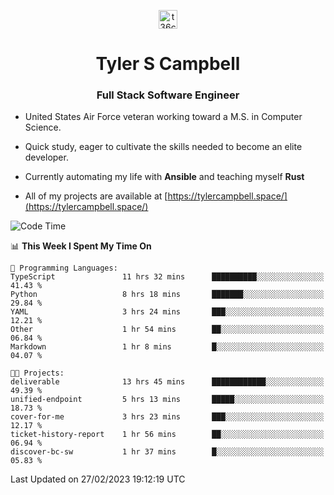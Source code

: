<p align="center">
<a href="https://www.linkedin.com/in/t36campbell" target="blank"><img align="center" src="https://ik.imagekit.io/t36campbell/Portfolio/linkedin.png.original_m8bbGgPh6.png" alt="t36campbell" height="30" width="30" /></a>
</p>
<h1 align="center">Tyler S Campbell</h1>
<h3 align="center">Full Stack Software Engineer</h3>

* United States Air Force veteran working toward a M.S. in Computer Science.

* Quick study, eager to cultivate the skills needed to become an elite developer.

* Currently automating my life with **Ansible** and teaching myself **Rust**

* All of my projects are available at [https://tylercampbell.space/](https://tylercampbell.space/)

<!--START_SECTION:waka-->
![Code Time](http://img.shields.io/badge/Code%20Time-2%2C214%20hrs%2048%20mins-blue)

📊 **This Week I Spent My Time On** 

```text
💬 Programming Languages: 
TypeScript               11 hrs 32 mins      ██████████░░░░░░░░░░░░░░░   41.43 % 
Python                   8 hrs 18 mins       ███████░░░░░░░░░░░░░░░░░░   29.84 % 
YAML                     3 hrs 24 mins       ███░░░░░░░░░░░░░░░░░░░░░░   12.21 % 
Other                    1 hr 54 mins        ██░░░░░░░░░░░░░░░░░░░░░░░   06.84 % 
Markdown                 1 hr 8 mins         █░░░░░░░░░░░░░░░░░░░░░░░░   04.07 % 

🐱‍💻 Projects: 
deliverable              13 hrs 45 mins      ████████████░░░░░░░░░░░░░   49.39 % 
unified-endpoint         5 hrs 13 mins       █████░░░░░░░░░░░░░░░░░░░░   18.73 % 
cover-for-me             3 hrs 23 mins       ███░░░░░░░░░░░░░░░░░░░░░░   12.17 % 
ticket-history-report    1 hr 56 mins        ██░░░░░░░░░░░░░░░░░░░░░░░   06.94 % 
discover-bc-sw           1 hr 37 mins        █░░░░░░░░░░░░░░░░░░░░░░░░   05.83 % 
```


 Last Updated on 27/02/2023 19:12:19 UTC
<!--END_SECTION:waka-->
